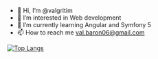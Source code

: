 - 👋 Hi, I’m @valgritim
- 👀 I’m interested in Web development
- 🌱 I’m currently learning Angular and Symfony 5
- 📫 How to reach me val.baron06@gmail.com

<!---
valgritim/valgritim is a ✨ special ✨ repository because its `README.md` (this file) appears on your GitHub profile.
You can click the Preview link to take a look at your changes.
--->
[![Top Langs](https://github-readme-stats.vercel.app/api/top-langs/?username=valgritim)](https://github.com/valgritim/github-readme-stats)
